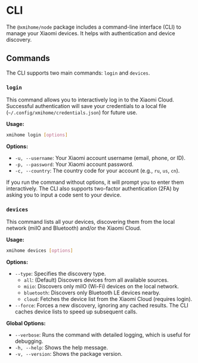 # CLI

The `@xmihome/node` package includes a command-line interface (CLI)
to manage your Xiaomi devices. It helps with authentication and device
discovery.

## Commands

The CLI supports two main commands: `login` and `devices`.

### `login`

This command allows you to interactively log in to the Xiaomi Cloud.
Successful authentication will save your credentials to a local file
(`~/.config/xmihome/credentials.json`) for future use.

**Usage:**

```bash
xmihome login [options]
```

**Options:**

- `-u, --username`: Your Xiaomi account username (email, phone, or ID).
- `-p, --password`: Your Xiaomi account password.
- `-c, --country`: The country code for your account (e.g., `ru`, `us`, `cn`).

If you run the command without options, it will prompt you to enter them
interactively. The CLI also supports two-factor authentication (2FA) by
asking you to input a code sent to your device.

### `devices`

This command lists all your devices, discovering them from the local
network (miIO and Bluetooth) and/or the Xiaomi Cloud.

**Usage:**

```bash
xmihome devices [options]
```

**Options:**

- `--type`: Specifies the discovery type.
  - `all`: (Default) Discovers devices from all available sources.
  - `miio`: Discovers only miIO (Wi-Fi) devices on the local network.
  - `bluetooth`: Discovers only Bluetooth LE devices nearby.
  - `cloud`: Fetches the device list from the Xiaomi Cloud (requires login).
- `--force`: Forces a new discovery, ignoring any cached results. The CLI
    caches device lists to speed up subsequent calls.

**Global Options:**

- `--verbose`: Runs the command with detailed logging, which is useful for
    debugging.
- `-h, --help`: Shows the help message.
- `-v, --version`: Shows the package version.
